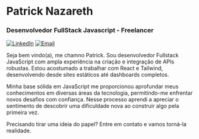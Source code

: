 # Patrick Nazareth

### Desenvolvedor FullStack Javascript - Freelancer

[![LinkedIn](https://img.shields.io/badge/PatrickNazareth-980028?style=for-the-badge&logo=linkedin&logoColor=white)](https://www.linkedin.com/in/patrick-nazareth-dev/)
[![Email](https://img.shields.io/badge/patrickn.cointact@gmail.com-980028?style=for-the-badge&logo=gmail&logoColor=white)](mailto:patrickn.cointact@gmail.com)


Seja bem vindo(a), me chamno Patrick. Sou desenvolvedor Fullstack JavaScript com ampla experiência na criação e integração de APIs robustas. Estou acostumado a trabalhar com React e Tailwind, desenvolvendo desde sites estáticos até dashboards completos.

Minha base sólida em JavaScript me proporcionou aprofundar meus conhecimentos em diversas áreas da tecnologia, permitindo-me enfrentar novos desafios com confiança. Nesse processo aprendi a apreciar o sentimento de descobrir uma dificuldade nova ao construir algo pela primeira vez.

Precisando tirar uma ideia do papel? Entre em contato e vamos torná-la realidade.
